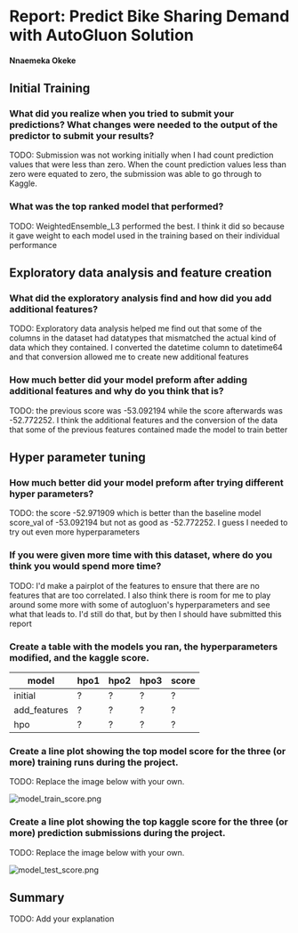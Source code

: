 # Report: Predict Bike Sharing Demand with AutoGluon Solution
#### Nnaemeka Okeke

## Initial Training
### What did you realize when you tried to submit your predictions? What changes were needed to the output of the predictor to submit your results?
TODO: Submission was not working initially when I had count prediction values that were less than zero. When the count prediction values less than zero were
equated to zero, the submission was able to go through to Kaggle.
### What was the top ranked model that performed?
TODO: WeightedEnsemble_L3 performed the best. I think it did so because it gave weight to each model used in the training based on their individual performance 

## Exploratory data analysis and feature creation
### What did the exploratory analysis find and how did you add additional features?
TODO: Exploratory data analysis helped me find out that some of the columns in the dataset had datatypes that mismatched the actual kind of data which they contained. I converted the datetime column to datetime64 and that conversion allowed me to create new additional features

### How much better did your model preform after adding additional features and why do you think that is?
TODO: the previous score was -53.092194 while the score afterwards was -52.772252. I think the additional features and the conversion of the data that some of the previous features contained made the model to train better

## Hyper parameter tuning
### How much better did your model preform after trying different hyper parameters?
TODO: the score -52.971909 which is better than the baseline model score_val of -53.092194 but not as good as -52.772252. I guess I needed to try out even more hyperparameters

### If you were given more time with this dataset, where do you think you would spend more time?
TODO: I'd make a pairplot of the features to ensure that there are no features that are too correlated.
I also think there is room for me to play around some more with some of autogluon's hyperparameters and see what that leads to. I'd still do that, but by then I should have submitted this report

### Create a table with the models you ran, the hyperparameters modified, and the kaggle score.
|model|hpo1|hpo2|hpo3|score|
|--|--|--|--|--|
|initial|?|?|?|?|
|add_features|?|?|?|?|
|hpo|?|?|?|?|

### Create a line plot showing the top model score for the three (or more) training runs during the project.

TODO: Replace the image below with your own.

![model_train_score.png](img/model_train_score.png)

### Create a line plot showing the top kaggle score for the three (or more) prediction submissions during the project.

TODO: Replace the image below with your own.

![model_test_score.png](img/model_test_score.png)

## Summary
TODO: Add your explanation
